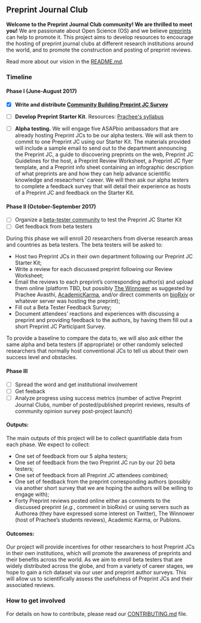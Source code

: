## Preprint Journal Club

**Welcome to the Preprint Journal Club community! We are thrilled to meet you!** 
We are passionate about Open Science (OS) and we believe [preprints](https://youtu.be/2zMgY8Dx9co) can help to promote it. This project aims to develop resources to encourage the hosting of preprint journal clubs at different research institutions around the world, and to promote the construction and posting of preprint reviews.

Read more about our vision in the [README.md](https://github.com/SamanthaHindle/preprint_JournalClub/blob/master/README.md#preprint_journalclub).

### Timeline

#### Phase I (June-August 2017)

- [x] **Write and distribute [Community Building Preprint JC Survey](https://docs.google.com/forms/d/e/1FAIpQLSdMphGFDxwCfGgmEj-CzbkdVZJs-atV1gHZPE6ZB13xNF8HIw/viewform?usp=sf_link)**
- [ ] **Develop Preprint Starter Kit**. Resources: [Prachee's syllabus](http://asapbio.org/10-ways)
- [ ] **Alpha testing.** We will engage five ASAPbio ambassadors that are already hosting Preprint JCs to be our alpha testers. We will ask them to commit to one Preprint JC using our Starter Kit. The materials provided will include a sample email to send out to the department announcing the Preprint JC, a guide to discovering preprints on the web, Preprint JC Guidelines for the host, a Preprint Review Worksheet, a Preprint JC flyer template, and a Preprint info sheet containing an infographic description of what preprints are and how they can help advance scientific knowledge and reseacrhers' career. We will then ask our alpha testers to complete a feedback survey that will detail their experience as hosts of a Preprint JC and feedback on the Starter Kit.


#### Phase II (October-September 2017)

- [ ] Organize a [beta-tester community](https://github.com/SamanthaHindle/preprint_JournalClub/projects/4) to test the Preprint JC Starter Kit
- [ ] Get feedback from beta testers

During this phase we will enroll 20 researchers from diverse research areas and countries as beta testers. 
The beta testers will be asked to:
 * Host two Preprint JCs in their own department following our Preprint JC Starter Kit;    
 * Write a review for each discussed preprint following our Review Worksheet;
 * Email the reviews to each preprint’s corresponding author(s) and upload them online (platform TBD, but possibly [The Winnower](https://thewinnower.com/) as suggested by Prachee Avasthi, [AcademicKarma](http://academickarma.org/), and/or direct comments on [bioRxiv](http://www.biorxiv.org/) or whatever server was hosting the preprint);
 * Fill out a Beta Tester Feedback Survey;
 * Document attendees’ reactions and experiences with discussing a preprint and providing feedback to the authors, by having them fill out a short Preprint JC Participant Survey.  
    
To provide a baseline to compare the data to, we will also ask either the same alpha and beta testers (if appropriate) or other randomly selected researchers that normally host conventional JCs to tell us about their own success level and obstacles. 

#### Phase III
 
- [ ] Spread the word and get institutional involvement
- [ ] Get feeback
- [ ] Analyze progress using success metrics (number of active Preprint Journal Clubs, number of posted/published preprint reviews, results of community opinion survey post-project launch)

#### Outputs:
The main outputs of this project will be to collect quantifiable data from each phase. We expect to collect:
* One set of feedback from our 5 alpha testers;
* One set of feedback from the two Preprint JC run by our 20 beta testers;
* One set of feedback from all Preprint JC attendees combined;
* One set of feedback from the preprint corresponding authors (possibly via another short survey that we are hoping the authors will be willing to engage with);
* Forty Preprint reviews posted online either as comments to the discussed preprint (*e.g.*, comment in bioRxiv) or using servers such as Authorea (they have expressed some interest on Twitter), The Winnower (host of Prachee’s students reviews), Academic Karma, or Publons.
 
#### Outcomes:
Our project will provide incentives for other researchers to host Preprint JCs in their own institutions, which will promote the awareness of preprints and their benefits across the world. As we aim to enroll beta testers that are widely distributed across the globe, and from a variety of career stages, we hope to gain a rich dataset via our user and preprint author surveys. This will allow us to scientifically assess the usefulness of Preprint JCs and their associated reviews.
 

### How to get involved

For details on how to contribute, please read our [CONTRIBUTING.md](https://github.com/SamanthaHindle/preprint_JournalClub/blob/master/CONTRIBUTING.md) file.





